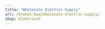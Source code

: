 ```yaml
---
title: "Wholesale Electric Supply"
url: /broken-bow/wholesale-electric-supply/
shop: Elektrisch
---
```


